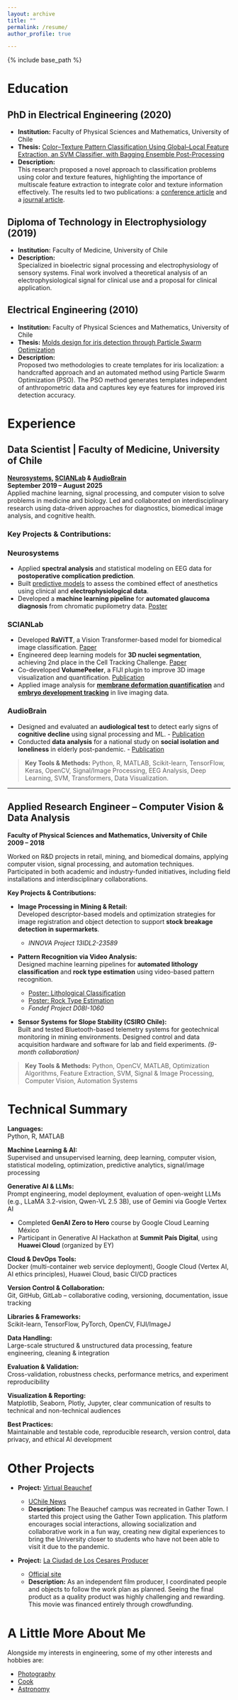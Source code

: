 ```yaml
---
layout: archive
title: ""
permalink: /resume/
author_profile: true

---
```


{% include base_path %}

# Education

## PhD in Electrical Engineering (2020)
- **Institution:** Faculty of Physical Sciences and Mathematics, University of Chile  
- **Thesis:** [Color–Texture Pattern Classification Using Global–Local Feature Extraction, an SVM Classifier, with Bagging Ensemble Post-Processing](https://www.cec.uchile.cl/~canavarr/Tesis/Navarro_2020.pdf)  
- **Description:**  
  This research proposed a novel approach to classification problems using color and texture features, highlighting the importance of multiscale feature extraction to integrate color and texture information effectively. The results led to two publications: a [conference article](https://doi.org/10.1109/SMC.2013.562) and a [journal article](https://doi.org/10.3390/app9153130).

## Diploma of Technology in Electrophysiology (2019)
- **Institution:** Faculty of Medicine, University of Chile  
- **Description:**  
  Specialized in bioelectric signal processing and electrophysiology of sensory systems. Final work involved a theoretical analysis of an electrophysiological signal for clinical use and a proposal for clinical application.

## Electrical Engineering (2010)
- **Institution:** Faculty of Physical Sciences and Mathematics, University of Chile  
- **Thesis:** [Molds design for iris detection through Particle Swarm Optimization](https://www.cec.uchile.cl/~canavarr/Tesis/Navarro_2010.pdf)  
- **Description:**  
  Proposed two methodologies to create templates for iris localization: a handcrafted approach and an automated method using Particle Swarm Optimization (PSO). The PSO method generates templates independent of anthropometric data and captures key eye features for improved iris detection accuracy.

# Experience

## Data Scientist | Faculty of Medicine, University of Chile  
**[Neurosystems](https://neurosistemas.cl/en/2021/10/19/carlos-navarro/), [SCIANLab](https://scian.cl/scientific-image-analysis/team-members-scianlab/) & [AudioBrain](https://dpoae.scian.cl/)**  
**September 2019 – August 2025**  
Applied machine learning, signal processing, and computer vision to solve problems in medicine and biology. Led and collaborated on interdisciplinary research using data-driven approaches for diagnostics, biomedical image analysis, and cognitive health.

### Key Projects & Contributions:

### **Neurosystems**
- Applied **spectral analysis** and statistical modeling on EEG data for **postoperative complication prediction**.  
- Built [predictive models](https://www.cec.uchile.cl/~canavarr/Posters/2021_Remifentanil_enhances.pdf) to assess the combined effect of anesthetics using clinical and **electrophysiological data**.  
- Developed a **machine learning pipeline** for **automated glaucoma diagnosis** from chromatic pupilometry data. [Poster](https://www.cec.uchile.cl/~canavarr/Posters/2024_MZamorano_Diagnostico.pdf)

### **SCIANLab**
- Developed **RaViTT**, a Vision Transformer-based model for biomedical image classification.  [Paper](https://arxiv.org/pdf/2306.10959.pdf)
- Engineered deep learning models for **3D nuclei segmentation**, achieving 2nd place in the Cell Tracking Challenge.   [Paper](https://www.computer.org/csdl/proceedings-article/cai/2023/398400a309/1PhCElOJQcM)
- Co-developed **VolumePeeler**, a FIJI plugin to improve 3D image visualization and quantification.  [Publication](https://bmcbioinformatics.biomedcentral.com/articles/10.1186/s12859-023-05403-z)
- Applied image analysis for **[membrane deformation quantification](https://www.cec.uchile.cl/~canavarr/Posters/2024_MCarvajal_SCIANForceSCIANDrop.pdf)** and **[embryo development tracking](https://www.cec.uchile.cl/~canavarr/Posters/2024_NGuerrero_InVivo.pdf)** in live imaging data.

### **AudioBrain**
- Designed and evaluated an **audiological test** to detect early signs of **cognitive decline** using signal processing and ML.  - [Publication](https://www.biorxiv.org/content/biorxiv/early/2023/02/05/2023.02.03.527051.full.pdf)
- Conducted **data analysis** for a national study on **social isolation and loneliness** in elderly post-pandemic.  - [Publication](https://www.ncbi.nlm.nih.gov/pmc/articles/PMC11715746/)

> **Key Tools & Methods:** Python, R, MATLAB, Scikit-learn, TensorFlow, Keras, OpenCV, Signal/Image Processing, EEG Analysis, Deep Learning, SVM, Transformers, Data Visualization.

---
## Applied Research Engineer – Computer Vision & Data Analysis  
**Faculty of Physical Sciences and Mathematics, University of Chile**  
**2009 – 2018**

Worked on R&D projects in retail, mining, and biomedical domains, applying computer vision, signal processing, and automation techniques. Participated in both academic and industry-funded initiatives, including field installations and interdisciplinary collaborations.

**Key Projects & Contributions:**

- **Image Processing in Mining & Retail:**  
  Developed descriptor-based models and optimization strategies for image registration and object detection to support **stock breakage detection in supermarkets**.  
  - *INNOVA Project 13IDL2-23589*

- **Pattern Recognition via Video Analysis:**  
  Designed machine learning pipelines for **automated lithology classification** and **rock type estimation** using video-based pattern recognition.  
  - [Poster: Lithological Classification](https://www.cec.uchile.cl/~canavarr/Posters/2013_Lithological_Gabor.pdf)  
  - [Poster: Rock Type Estimation](https://www.cec.uchile.cl/~canavarr/Posters/2012_Rock_Estimation.pdf)  
  - *Fondef Project D08I-1060*

- **Sensor Systems for Slope Stability (CSIRO Chile):**  
  Built and tested Bluetooth-based telemetry systems for geotechnical monitoring in mining environments. Designed control and data acquisition hardware and software for lab and field experiments. *(9-month collaboration)*

> **Key Tools & Methods:** Python, OpenCV, MATLAB, Optimization Algorithms, Feature Extraction, SVM, Signal & Image Processing, Computer Vision, Automation Systems



# Technical Summary

**Languages:**  
Python, R, MATLAB  

**Machine Learning & AI:**  
Supervised and unsupervised learning, deep learning, computer vision, statistical modeling, optimization, predictive analytics, signal/image processing  

**Generative AI & LLMs:**  
Prompt engineering, model deployment, evaluation of open-weight LLMs (e.g., LLaMA 3.2-vision, Qwen-VL 2.5 3B), use of Gemini via Google Vertex AI  
- Completed **GenAI Zero to Hero** course by Google Cloud Learning México  
- Participant in Generative AI Hackathon at **Summit País Digital**, using **Huawei Cloud** (organized by EY)

**Cloud & DevOps Tools:**  
Docker (multi-container web service deployment), Google Cloud (Vertex AI, AI ethics principles), Huawei Cloud, basic CI/CD practices  

**Version Control & Collaboration:**  
Git, GitHub, GitLab – collaborative coding, versioning, documentation, issue tracking  

**Libraries & Frameworks:**  
Scikit-learn, TensorFlow, PyTorch, OpenCV, FIJI/ImageJ  

**Data Handling:**  
Large-scale structured & unstructured data processing, feature engineering, cleaning & integration  

**Evaluation & Validation:**  
Cross-validation, robustness checks, performance metrics, and experiment reproducibility  

**Visualization & Reporting:**  
Matplotlib, Seaborn, Plotly, Jupyter, clear communication of results to technical and non-technical audiences  

**Best Practices:**  
Maintainable and testable code, reproducible research, version control, data privacy, and ethical AI development  


# Other Projects

- **Project:** [Virtual Beauchef](https://tinyurl.com/beauchefvirtual)  
  - [UChile News](https://uchile.cl/i176928)  
  - **Description:** The Beauchef campus was recreated in Gather Town. I started this project using the Gather Town application. This platform encourages social interactions, allowing socialization and collaborative work in a fun way, creating new digital experiences to bring the University closer to students who have not been able to visit it due to the pandemic.

- **Project:** [La Ciudad de Los Cesares Producer](https://tinyurl.com/CNC-IMDB)  
  - [Official site](http://www.laciudaddeloscesares.cl/)  
  - **Description:** As an independent film producer, I coordinated people and objects to follow the work plan as planned. Seeing the final product as a quality product was highly challenging and rewarding. This movie was financed entirely through crowdfunding.

# A Little More About Me

Alongside my interests in engineering, some of my other interests and hobbies are:  
- [Photography](https://tinyurl.com/CNC-Fotografia)  
- [Cook](https://www.caldostrong.com/search/label/cocinando-con-caldo)  
- [Astronomy](https://www.caldostrong.com/search/label/astronomia)
